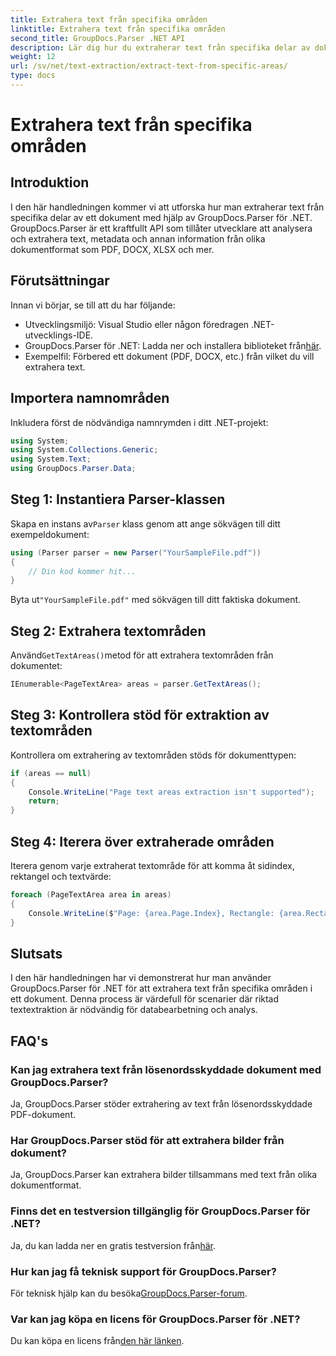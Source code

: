 ```yaml
---
title: Extrahera text från specifika områden
linktitle: Extrahera text från specifika områden
second_title: GroupDocs.Parser .NET API
description: Lär dig hur du extraherar text från specifika delar av dokument med GroupDocs.Parser för .NET. Enkel steg-för-steg guide.
weight: 12
url: /sv/net/text-extraction/extract-text-from-specific-areas/
type: docs
---
```

# Extrahera text från specifika områden

## Introduktion
I den här handledningen kommer vi att utforska hur man extraherar text från specifika delar av ett dokument med hjälp av GroupDocs.Parser för .NET. GroupDocs.Parser är ett kraftfullt API som tillåter utvecklare att analysera och extrahera text, metadata och annan information från olika dokumentformat som PDF, DOCX, XLSX och mer.
## Förutsättningar
Innan vi börjar, se till att du har följande:
- Utvecklingsmiljö: Visual Studio eller någon föredragen .NET-utvecklings-IDE.
-  GroupDocs.Parser för .NET: Ladda ner och installera biblioteket från[här](https://releases.groupdocs.com/parser/net/).
- Exempelfil: Förbered ett dokument (PDF, DOCX, etc.) från vilket du vill extrahera text.

## Importera namnområden
Inkludera först de nödvändiga namnrymden i ditt .NET-projekt:
```csharp
using System;
using System.Collections.Generic;
using System.Text;
using GroupDocs.Parser.Data;
```
## Steg 1: Instantiera Parser-klassen
 Skapa en instans av`Parser` klass genom att ange sökvägen till ditt exempeldokument:
```csharp
using (Parser parser = new Parser("YourSampleFile.pdf"))
{
    // Din kod kommer hit...
}
```
 Byta ut`"YourSampleFile.pdf"` med sökvägen till ditt faktiska dokument.
## Steg 2: Extrahera textområden
 Använd`GetTextAreas()`metod för att extrahera textområden från dokumentet:
```csharp
IEnumerable<PageTextArea> areas = parser.GetTextAreas();
```
## Steg 3: Kontrollera stöd för extraktion av textområden
Kontrollera om extrahering av textområden stöds för dokumenttypen:
```csharp
if (areas == null)
{
    Console.WriteLine("Page text areas extraction isn't supported");
    return;
}
```
## Steg 4: Iterera över extraherade områden
Iterera genom varje extraherat textområde för att komma åt sidindex, rektangel och textvärde:
```csharp
foreach (PageTextArea area in areas)
{
    Console.WriteLine($"Page: {area.Page.Index}, Rectangle: {area.Rectangle}, Text: {area.Text}");
}
```

## Slutsats
I den här handledningen har vi demonstrerat hur man använder GroupDocs.Parser för .NET för att extrahera text från specifika områden i ett dokument. Denna process är värdefull för scenarier där riktad textextraktion är nödvändig för databearbetning och analys.

## FAQ's
### Kan jag extrahera text från lösenordsskyddade dokument med GroupDocs.Parser?
Ja, GroupDocs.Parser stöder extrahering av text från lösenordsskyddade PDF-dokument.
### Har GroupDocs.Parser stöd för att extrahera bilder från dokument?
Ja, GroupDocs.Parser kan extrahera bilder tillsammans med text från olika dokumentformat.
### Finns det en testversion tillgänglig för GroupDocs.Parser för .NET?
 Ja, du kan ladda ner en gratis testversion från[här](https://releases.groupdocs.com/).
### Hur kan jag få teknisk support för GroupDocs.Parser?
 För teknisk hjälp kan du besöka[GroupDocs.Parser-forum](https://forum.groupdocs.com/c/parser/17).
### Var kan jag köpa en licens för GroupDocs.Parser för .NET?
 Du kan köpa en licens från[den här länken](https://purchase.groupdocs.com/buy).